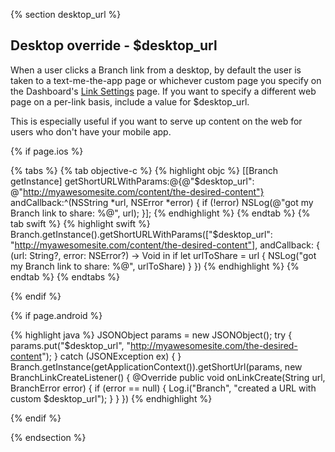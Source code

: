 <!--- $desktop_url -->
{% section desktop_url %}

## Desktop override - $desktop_url

When a user clicks a Branch link from a desktop, by default the user is taken to a text-me-the-app page or whichever custom page you specify on the Dashboard's [Link Settings](https://dashboard.branch.io/#/settings/link) page. If you want to specify a different web page on a per-link basis, include a value for $desktop_url.

This is especially useful if you want to serve up content on the web for users who don't have your mobile app.

<!---    iOS -->
{% if page.ios %}

{% tabs %}
{% tab objective-c %}
{% highlight objc %}
[[Branch getInstance] getShortURLWithParams:@{@"$desktop_url": @"http://myawesomesite.com/content/the-desired-content"} andCallback:^(NSString *url, NSError *error) {
    if (!error) NSLog(@"got my Branch link to share: %@", url);
}];
{% endhighlight %}
{% endtab %}
{% tab swift %}
{% highlight swift %}
Branch.getInstance().getShortURLWithParams(["$desktop_url": "http://myawesomesite.com/content/the-desired-content"], andCallback: { (url: String?, error: NSError?) -> Void in
    if let urlToShare = url {
        NSLog("got my Branch link to share: %@", urlToShare)
    }
})
{% endhighlight %}
{% endtab %}
{% endtabs %}

{% endif %}
<!---    /iOS -->


<!---    Android -->
{% if page.android %}

{% highlight java %}
JSONObject params = new JSONObject();
try {
    params.put("$desktop_url", "http://myawesomesite.com/the-desired-content");
} catch (JSONException ex) { }
Branch.getInstance(getApplicationContext()).getShortUrl(params, new BranchLinkCreateListener() {
    @Override
    public void onLinkCreate(String url, BranchError error) {
        if (error == null) {
            Log.i("Branch", "created a URL with custom $desktop_url");
        }
    }
})
{% endhighlight %}

{% endif %}
<!---    /Android -->

 {% endsection %}
 <!--- /$desktop_url -->